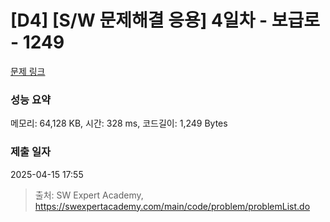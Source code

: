 # [D4] [S/W 문제해결 응용] 4일차 - 보급로 - 1249 

[문제 링크](https://swexpertacademy.com/main/code/problem/problemDetail.do?contestProbId=AV15QRX6APsCFAYD) 

### 성능 요약

메모리: 64,128 KB, 시간: 328 ms, 코드길이: 1,249 Bytes

### 제출 일자

2025-04-15 17:55



> 출처: SW Expert Academy, https://swexpertacademy.com/main/code/problem/problemList.do
